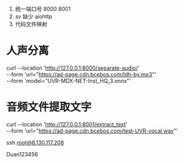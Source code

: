 1. 统一端口号 8000 8001
2. sv 缺少 aiohttp
3. 代码文件映射



# 人声分离
curl --location 'http://127.0.0.1:8000/separate-audio/' \
--form 'url="https://ad-page.cdn.bcebos.com/ldh-by.mp3"' \
--form 'model="UVR-MDX-NET-Inst_HQ_3.onnx"'




# 音频文件提取文字
curl --location 'http://127.0.0.1:8001/extract_text' \
--form 'url="https://ad-page.cdn.bcebos.com/test-UVR-vocal.wav"'








ssh root@8.130.117.208


Duan123456